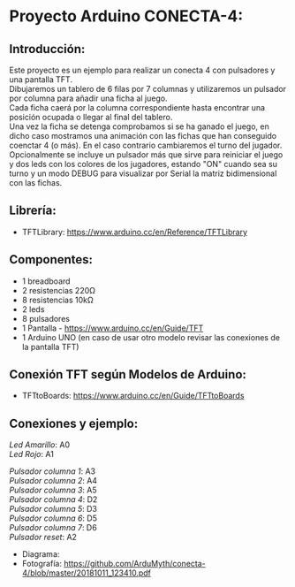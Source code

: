 # Proyecto Arduino CONECTA-4:

## Introducción:
Este proyecto es un ejemplo para realizar un conecta 4 con pulsadores y una pantalla TFT.<br />
Dibujaremos un tablero de 6 filas por 7 columnas y utilizaremos un pulsador por columna para añadir una ficha al juego.<br />
Cada ficha caerá por la columna correspondiente hasta encontrar una posición ocupada o llegar al final del tablero.<br />
Una vez la ficha se detenga comprobamos si se ha ganado el juego, en dicho caso mostramos una animación con las fichas que han conseguido coenctar 4 (o más). En el caso contrario cambiaremos el turno del jugador.<br />
Opcionalmente se incluye un pulsador más que sirve para reiniciar el juego y dos leds con los colores de los jugadores, estando "ON" cuando sea su turno y un modo DEBUG para visualizar por Serial la matriz bidimensional con las fichas.

## Librería:

- TFTLibrary: https://www.arduino.cc/en/Reference/TFTLibrary

## Componentes:

- 1 breadboard
- 2 resistencias 220Ω
- 8 resistencias 10kΩ
- 2 leds
- 8 pulsadores
- 1 Pantalla - https://www.arduino.cc/en/Guide/TFT
- 1 Arduino UNO (en caso de usar otro modelo revisar las conexiones de la pantalla TFT)

## Conexión TFT según Modelos de Arduino:

- TFTtoBoards: https://www.arduino.cc/en/Guide/TFTtoBoards

## Conexiones y ejemplo:

*Led Amarillo*: A0<br/>
*Led Rojo*: A1<br/>

*Pulsador columna 1*: A3<br/>
*Pulsador columna 2*: A4<br/>
*Pulsador columna 3*: A5<br/>
*Pulsador columna 4*: D2<br/>
*Pulsador columna 5*: D3<br/>
*Pulsador columna 6*: D5<br/>
*Pulsador columna 7*: D6<br/>
*Pulsador reset*: A2<br/>

- Diagrama: <br />
- Fotografía: https://github.com/ArduMyth/conecta-4/blob/master/20181011_123410.pdf


